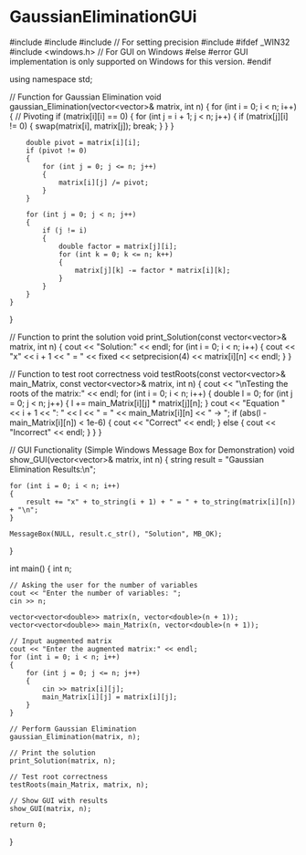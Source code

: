 # GaussianEliminationGUi
#include <iostream>
#include <vector>
#include <iomanip> // For setting precision
#include <string>
#ifdef _WIN32
#include <windows.h> // For GUI on Windows
#else
#error GUI implementation is only supported on Windows for this version.
#endif

using namespace std;

// Function for Gaussian Elimination
void gaussian_Elimination(vector<vector<double>>& matrix, int n) 
{
    for (int i = 0; i < n; i++) 
    {
        // Pivoting
        if (matrix[i][i] == 0) 
        {
            for (int j = i + 1; j < n; j++) 
            {
                if (matrix[j][i] != 0)
                {
                    swap(matrix[i], matrix[j]);
                    break;
                }
            }
        }

        double pivot = matrix[i][i];
        if (pivot != 0)
        {
            for (int j = 0; j <= n; j++)
            {
                matrix[i][j] /= pivot;
            }
        }

        for (int j = 0; j < n; j++) 
        {
            if (j != i)
            {
                double factor = matrix[j][i];
                for (int k = 0; k <= n; k++)
                {
                    matrix[j][k] -= factor * matrix[i][k];
                }
            }
        }
    }
}

// Function to print the solution
void print_Solution(const vector<vector<double>>& matrix, int n) 
{
    cout << "Solution:" << endl;
    for (int i = 0; i < n; i++) 
    {
        cout << "x" << i + 1 << " = " << fixed << setprecision(4) << matrix[i][n] << endl;
    } 
}

// Function to test root correctness
void testRoots(const vector<vector<double>>& main_Matrix, const vector<vector<double>>& matrix, int n) 
{
    cout << "\nTesting the roots of the matrix:" << endl;
    for (int i = 0; i < n; i++) 
    {
        double l = 0;
        for (int j = 0; j < n; j++) 
        {
            l += main_Matrix[i][j] * matrix[j][n];
        }
        cout << "Equation " << i + 1 << ": " << l << " = " << main_Matrix[i][n] << " -> ";
        if (abs(l - main_Matrix[i][n]) < 1e-6)
        {
            cout << "Correct" << endl;
        }
        else
        {
            cout << "Incorrect" << endl;
        }
    }
}

// GUI Functionality (Simple Windows Message Box for Demonstration)
void show_GUI(vector<vector<double>>& matrix, int n)
{
    string result = "Gaussian Elimination Results:\n";

    for (int i = 0; i < n; i++)
    {
        result += "x" + to_string(i + 1) + " = " + to_string(matrix[i][n]) + "\n";
    }

    MessageBox(NULL, result.c_str(), "Solution", MB_OK);
}

int main() 
{
    int n; 

    // Asking the user for the number of variables
    cout << "Enter the number of variables: ";
    cin >> n;

    vector<vector<double>> matrix(n, vector<double>(n + 1));
    vector<vector<double>> main_Matrix(n, vector<double>(n + 1));

    // Input augmented matrix
    cout << "Enter the augmented matrix:" << endl;
    for (int i = 0; i < n; i++)
    {
        for (int j = 0; j <= n; j++) 
        {
            cin >> matrix[i][j];
            main_Matrix[i][j] = matrix[i][j];
        }
    }

    // Perform Gaussian Elimination
    gaussian_Elimination(matrix, n);

    // Print the solution
    print_Solution(matrix, n);

    // Test root correctness
    testRoots(main_Matrix, matrix, n);

    // Show GUI with results
    show_GUI(matrix, n);

    return 0;
}
